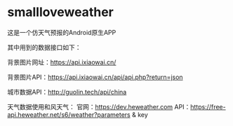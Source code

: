 # smallloveweather
这是一个仿天气预报的Android原生APP

其中用到的数据接口如下：

背景图片网址：https://api.ixiaowai.cn/

背景图片API：https://api.ixiaowai.cn/api/api.php?return=json

城市数据API：http://guolin.tech/api/china

天气数据使用和风天气：
  官网：https://dev.heweather.com
  API：https://free-api.heweather.net/s6/weather?parameters & key
